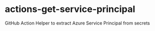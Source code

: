 # actions-get-service-principal
GitHub Action Helper to extract Azure Service Principal from secrets
